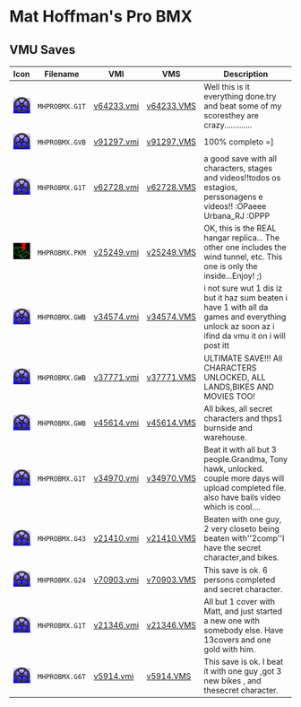 # Mat Hoffman's Pro BMX

## VMU Saves

| Icon | Filename | VMI | VMS | Description |
|------|----------|-----|-----|-------------|
| ![Mat Hoffman's Pro BMX](../icons/MHPROBMX.G1T.GIF) | `MHPROBMX.G1T` | [v64233.vmi](v64233.vmi) | [v64233.VMS](v64233.VMS) | Well this is it everything done.try and beat some of my scoresthey are crazy.............  |
| ![Mat Hoffman's Pro BMX](../icons/MHPROBMX.GVB.GIF) | `MHPROBMX.GVB` | [v91297.vmi](v91297.vmi) | [v91297.VMS](v91297.VMS) | 100% completo =]  |
| ![Mat Hoffman's Pro BMX](../icons/MHPROBMX.G1T.GIF) | `MHPROBMX.G1T` | [v62728.vmi](v62728.vmi) | [v62728.VMS](v62728.VMS) | a good save with all characters, stages and videos!!todos os estagios, perssonagens e videos!! :OPaeee Urbana_RJ :OPPP  |
| ![Mat Hoffman's Pro BMX](../icons/MHPROBMX.PKM.GIF) | `MHPROBMX.PKM` | [v25249.vmi](v25249.vmi) | [v25249.VMS](v25249.VMS) | OK, this is the REAL hangar replica...  The other one includes the wind tunnel, etc.  This one is only the inside...Enjoy!  ;)  |
| ![Mat Hoffman's Pro BMX](../icons/MHPROBMX.GWB.GIF) | `MHPROBMX.GWB` | [v34574.vmi](v34574.vmi) | [v34574.VMS](v34574.VMS) | i not sure wut 1 dis iz but it haz sum beaten i have 1 with all da games and everything unlock az soon az i ifind da vmu it on i will  post itt  |
| ![Mat Hoffman's Pro BMX](../icons/MHPROBMX.GWB.GIF) | `MHPROBMX.GWB` | [v37771.vmi](v37771.vmi) | [v37771.VMS](v37771.VMS) | ULTIMATE SAVE!!! All CHARACTERS UNLOCKED, ALL LANDS,BIKES AND MOVIES TOO!  |
| ![Mat Hoffman's Pro BMX](../icons/MHPROBMX.GWB.GIF) | `MHPROBMX.GWB` | [v45614.vmi](v45614.vmi) | [v45614.VMS](v45614.VMS) | All bikes, all secret characters and thps1 burnside and warehouse.  |
| ![Mat Hoffman's Pro BMX](../icons/MHPROBMX.G1T.GIF) | `MHPROBMX.G1T` | [v34970.vmi](v34970.vmi) | [v34970.VMS](v34970.VMS) | Beat it with all but 3 people.Grandma, Tony hawk, unlocked. couple more days will upload completed file. also have bails video which is cool....  |
| ![Mat Hoffman's Pro BMX](../icons/MHPROBMX.G43.GIF) | `MHPROBMX.G43` | [v21410.vmi](v21410.vmi) | [v21410.VMS](v21410.VMS) | Beaten with one guy, 2 very closeto being beaten with''2comp''I have the secret character,and bikes.   |
| ![Mat Hoffman's Pro BMX](../icons/MHPROBMX.G24.GIF) | `MHPROBMX.G24` | [v70903.vmi](v70903.vmi) | [v70903.VMS](v70903.VMS) | This save is ok. 6 persons completed and secret character.  |
| ![Mat Hoffman's Pro BMX](../icons/MHPROBMX.G1T.GIF) | `MHPROBMX.G1T` | [v21346.vmi](v21346.vmi) | [v21346.VMS](v21346.VMS) | All but 1 cover with Matt, and just started a new one with somebody else. Have 13covers and one gold with him.  |
| ![Mat Hoffman's Pro BMX](../icons/MHPROBMX.G6T.GIF) | `MHPROBMX.G6T` | [v5914.vmi](v5914.vmi) | [v5914.VMS](v5914.VMS) | This save is ok. I beat it with one guy ,got 3 new bikes , and thesecret character.  |
